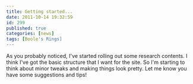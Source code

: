 ```yaml
---
title: Getting started...
date: 2011-10-14 19:32:59
id: 299
published: true
categories: [news]
tags: [Boole's Rings]
---
```

As you probably noticed, I've started rolling out some research contents. I think I've got the basic structure that I want for the site. So I'm starting to think about minor tweaks and making things look pretty. Let me know you have some suggestions and tips!
